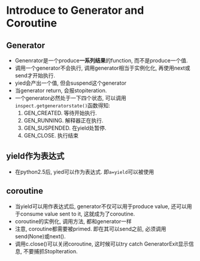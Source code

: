 # Introduce to Generator and Coroutine

## Generator
- Genenrator是一个produce**一系列结果**的function, 而不是produce一个值.
- 调用一个generator不会执行, 调用generator相当于实例化化, 再使用next或send才开始执行.
- yied会产出一个值, 但会suspend这个generator
- 当generator return, 会报stopiteration.
- 一个generator必然处于一下四个状态, 可以调用```inspect.getgeneratorstate()```函数得知:
    1. GEN_CREATED. 等待开始执行.
    2. GEN_RUNNING. 解释器正在执行.
    3. GEN_SUSPENDED. 在yield处暂停.
    4. GEN_CLOSE. 执行结束
## yield作为表达式
- 在python2.5后, yied可以作为表达式. 即```a=yield```可以被使用  

## coroutine
- 当yield可以用作表达式后, generator不仅可以用于produce value, 还可以用于consume value sent to it, 这就成为了coroutine.
- coroutine的实例化, 调用方法, 都和generator一样
- 注意, coroutine都需要被primed. 即在其可以send之前, 必须调用send(None)或next().
- 调用c.close()可以关闭coroutine, 这时候可以try catch GeneratorExit显示信息, 不要捕抓StopIteration.